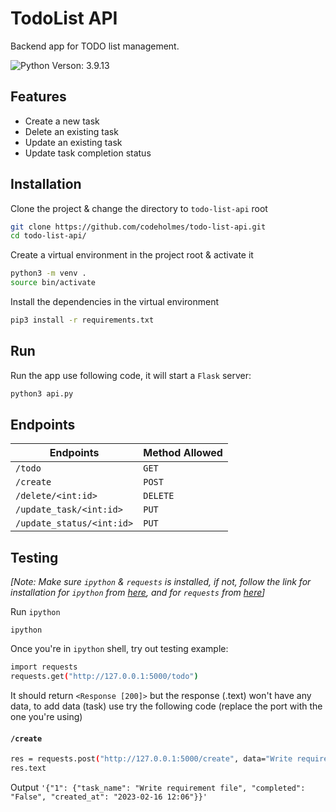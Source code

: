 # TodoList API

Backend app for TODO list management.

![Python Verson: 3.9.13](https://img.shields.io/badge/Python-3.9.13-green)

## Features

-   Create a new task
-   Delete an existing task
-   Update an existing task
-   Update task completion status

## Installation

Clone the project & change the directory to `todo-list-api` root

```sh
git clone https://github.com/codeholmes/todo-list-api.git
cd todo-list-api/
```

Create a virtual environment in the project root & activate it

```sh
python3 -m venv .
source bin/activate
```

Install the dependencies in the virtual environment

```sh
pip3 install -r requirements.txt
```

## Run

Run the app use following code, it will start a `Flask` server:

```sh
python3 api.py
```

## Endpoints

| Endpoints                 | Method Allowed |
| ------------------------- | -------------- |
| `/todo`                   | `GET`          |
| `/create`                 | `POST`         |
| `/delete/<int:id>`        | `DELETE`       |
| `/update_task/<int:id>`   | `PUT`          |
| `/update_status/<int:id>` | `PUT`          |

## Testing

_[Note: Make sure `ipython` & `requests` is installed, if not, follow the link for installation for `ipython` from [here](https://ipython.org/install.html), and for `requests` from [here](https://pypi.org/project/requests/)]_

Run `ipython`

```
ipython
```

Once you're in `ipython` shell, try out testing example:

```sh
import requests
requests.get("http://127.0.0.1:5000/todo")
```

It should return `<Response [200]>` but the response (.text) won't have any data, to add data (task) use try the following code (replace the port with the one you're using)

#### `/create`

```sh
res = requests.post("http://127.0.0.1:5000/create", data="Write requirement file")
res.text
```

Output
`'{"1": {"task_name": "Write requirement file", "completed": "False", "created_at": "2023-02-16 12:06"}}'`
